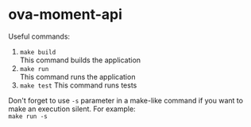 # ova-moment-api

Useful commands:
1. `make build`  
This command builds the application
2. `make run`  
This command runs the application
3. `make test`
This command runs tests

Don't forget to use `-s` parameter in a make-like command if you want to make an execution silent. For example:  
`make run -s`